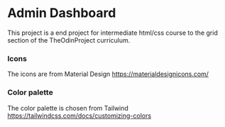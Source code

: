 # Admin Dashboard
This project is a end project for intermediate html/css course to the grid section of the TheOdinProject curriculum.

### Icons
The icons are from Material Design https://materialdesignicons.com/

### Color palette
The color palette is chosen from Tailwind https://tailwindcss.com/docs/customizing-colors


